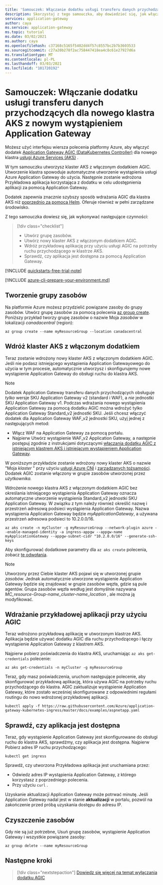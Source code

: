 ```yaml
---
title: 'Samouczek: Włączanie dodatku usługi transferu danych przychodzących dla nowego klastra AKS przy użyciu nowego Application Gateway platformy Azure'
description: Skorzystaj z tego samouczka, aby dowiedzieć się, jak włączyć dodatek usługi transferu danych przychodzących dla nowego klastra AKS z nowym wystąpieniem Application Gateway.
services: application-gateway
author: caya
ms.service: application-gateway
ms.topic: tutorial
ms.date: 03/02/2021
ms.author: caya
ms.openlocfilehash: c37168c5165f5402dd4f57c8557bc2b7b3603533
ms.sourcegitcommit: c27a20b278f2ac758447418ea4c8c61e27927d6a
ms.translationtype: MT
ms.contentlocale: pl-PL
ms.lasthandoff: 03/03/2021
ms.locfileid: "101720192"
---
```

# <a name="tutorial-enable-the-ingress-controller-add-on-for-a-new-aks-cluster-with-a-new-application-gateway-instance"></a>Samouczek: Włączanie dodatku usługi transferu danych przychodzących dla nowego klastra AKS z nowym wystąpieniem Application Gateway

Możesz użyć interfejsu wiersza polecenia platformy Azure, aby włączyć dodatek [Application Gateway AGIC (DataKubernetes Controller)](ingress-controller-overview.md) dla nowego klastra [usługi Azure Services (AKS)](https://azure.microsoft.com/services/kubernetes-service/) .

W tym samouczku utworzysz klaster AKS z włączonym dodatkiem AGIC. Utworzenie klastra spowoduje automatyczne utworzenie wystąpienia usługi Azure Application Gateway do użycia. Następnie zostanie wdrożona Przykładowa aplikacja korzystająca z dodatku w celu udostępnienia aplikacji za pomocą Application Gateway. 

Dodatek zapewnia znacznie szybszy sposób wdrażania AGIC dla klastra AKS niż [poprzednio za pomocą Helm](ingress-controller-overview.md#difference-between-helm-deployment-and-aks-add-on). Oferuje również w pełni zarządzane środowisko.

Z tego samouczka dowiesz się, jak wykonywać następujące czynności:

> [!div class="checklist"]
> * Utwórz grupę zasobów. 
> * Utwórz nowy klaster AKS z włączonym dodatkiem AGIC.
> * Wdróż przykładową aplikację przy użyciu usługi AGIC na potrzeby ruchu przychodzącego w klastrze AKS.
> * Sprawdź, czy aplikacja jest dostępna za pomocą Application Gateway.

[!INCLUDE [quickstarts-free-trial-note](../../includes/quickstarts-free-trial-note.md)]

[!INCLUDE [azure-cli-prepare-your-environment.md](../../includes/azure-cli-prepare-your-environment.md)]

## <a name="create-a-resource-group"></a>Tworzenie grupy zasobów

Na platformie Azure możesz przydzielić powiązane zasoby do grupy zasobów. Utwórz grupę zasobów za pomocą polecenia [az group create](/cli/azure/group#az-group-create). Poniższy przykład tworzy grupę zasobów o nazwie Moja *zasobów* w lokalizacji *canadacentral* (region): 

```azurecli-interactive
az group create --name myResourceGroup --location canadacentral
```

## <a name="deploy-an-aks-cluster-with-the-add-on-enabled"></a>Wdróż klaster AKS z włączonym dodatkiem

Teraz zostanie wdrożony nowy klaster AKS z włączonym dodatkiem AGIC. Jeśli nie podasz istniejącego wystąpienia Application Gatewayowego do użycia w tym procesie, automatycznie utworzysz i skonfigurujemy nowe wystąpienie Application Gateway do obsługi ruchu do klastra AKS.  

> [!NOTE]
> Dodatek Application Gateway transferu danych przychodzących obsługuje *tylko* wersje SKU Application Gateway v2 (standard i WAF), a *nie* jednostki SKU Application Gateway v1. Podczas wdrażania nowego wystąpienia Application Gateway za pomocą dodatku AGIC można wdrożyć tylko Application Gateway Standard_v2 jednostki SKU. Jeśli chcesz włączyć dodatek dla Application Gateway WAF_v2 jednostki SKU, użyj jednej z następujących metod:
>
> - Włącz WAF na Application Gateway za pomocą portalu. 
> - Najpierw Utwórz wystąpienie WAF_v2 Application Gateway, a następnie postępuj zgodnie z instrukcjami dotyczącymi [włączania dodatku AGIC z istniejącym klastrem AKS i istniejącym wystąpieniem Application Gateway](tutorial-ingress-controller-add-on-existing.md). 

W poniższym przykładzie zostanie wdrożony nowy klaster AKS o nazwie "Moja *klaster* " przy użyciu [usługi Azure CNI](../aks/concepts-network.md#azure-cni-advanced-networking) i [zarządzanych tożsamości](../aks/use-managed-identity.md). Dodatek AGIC zostanie włączony w grupie zasobów utworzonej przez *użytkownika.* 

Wdrożenie nowego klastra AKS z włączonym dodatkiem AGIC bez określania istniejącego wystąpienia Application Gateway oznacza automatyczne utworzenie wystąpienia Standard_v2 jednostki SKU Application Gateway. W związku z tym należy również określić nazwę i przestrzeń adresową podsieci wystąpienia Application Gateway. Nazwa wystąpienia Application Gateway będzie *myApplicationGateway*, a używana przestrzeń adresowa podsieci to 10.2.0.0/16.

```azurecli-interactive
az aks create -n myCluster -g myResourceGroup --network-plugin azure --enable-managed-identity -a ingress-appgw --appgw-name myApplicationGateway --appgw-subnet-cidr "10.2.0.0/16" --generate-ssh-keys
```

Aby skonfigurować dodatkowe parametry dla `az aks create` polecenia, zobacz [te odwołania](/cli/azure/aks#az-aks-create). 

> [!NOTE]
> Utworzony przez Ciebie klaster AKS pojawi się w utworzonej grupie *zasobów.* Jednak automatycznie utworzone wystąpienie Application Gateway będzie się znajdować w grupie zasobów węzła, gdzie są pule agentów. Grupa zasobów węzła według jest domyślnie nazywana *MC_resource-Group-name_cluster-name_location* , ale można ją modyfikować. 

## <a name="deploy-a-sample-application-by-using-agic"></a>Wdrażanie przykładowej aplikacji przy użyciu AGIC

Teraz wdrożono przykładową aplikację w utworzonym klastrze AKS. Aplikacja będzie używać dodatku AGIC dla ruchu przychodzącego i łączy wystąpienie Application Gateway z klastrem AKS. 

Najpierw pobierz poświadczenia do klastra AKS, uruchamiając `az aks get-credentials` polecenie: 

```azurecli-interactive
az aks get-credentials -n myCluster -g myResourceGroup
```

Teraz, gdy masz poświadczenia, uruchom następujące polecenie, aby skonfigurować przykładową aplikację, która używa AGIC na potrzeby ruchu przychodzącego do klastra. AGIC zaktualizuje wystąpienie Application Gateway, które zostało wcześniej skonfigurowane z odpowiednimi regułami routingu do nowo wdrożonej przykładowej aplikacji.  

```azurecli-interactive
kubectl apply -f https://raw.githubusercontent.com/Azure/application-gateway-kubernetes-ingress/master/docs/examples/aspnetapp.yaml 
```

## <a name="check-that-the-application-is-reachable"></a>Sprawdź, czy aplikacja jest dostępna

Teraz, gdy wystąpienie Application Gateway jest skonfigurowane do obsługi ruchu do klastra AKS, sprawdźmy, czy aplikacja jest dostępna. Najpierw Pobierz adres IP ruchu przychodzącego: 

```azurecli-interactive
kubectl get ingress
```

Sprawdź, czy utworzona Przykładowa aplikacja jest uruchamiana przez:

- Odwiedz adres IP wystąpienia Application Gateway, z którego korzystasz z poprzedniego polecenia.
- Przy użyciu `curl` . 

Uzyskanie aktualizacji Application Gateway może potrwać minutę. Jeśli Application Gateway nadal jest w stanie **aktualizacji** w portalu, pozwól na zakończenie przed próbą uzyskania dostępu do adresu IP. 

## <a name="clean-up-resources"></a>Czyszczenie zasobów

Gdy nie są już potrzebne, Usuń grupę zasobów, wystąpienie Application Gateway i wszystkie powiązane zasoby:

```azurecli-interactive
az group delete --name myResourceGroup
```

## <a name="next-steps"></a>Następne kroki

> [!div class="nextstepaction"]
> [Dowiedz się więcej na temat wyłączania dodatku AGIC](./ingress-controller-disable-addon.md)
